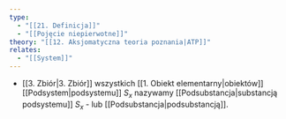 ```yaml
---
type:
  - "[[21. Definicja]]"
  - "[[Pojęcie niepierwotne]]"
theory: "[[12. Aksjomatyczna teoria poznania|ATP]]"
relates:
  - "[[System]]"
---
```

- [[3. Zbiór|3. Zbiór]] wszystkich [[1. Obiekt elementarny|obiektów]] [[Podsystem|podsystemu]] $S_{x}$ nazywamy [[Podsubstancja|substancją podsystemu]] $S_{x}$ - lub [[Podsubstancja|podsubstancją]].